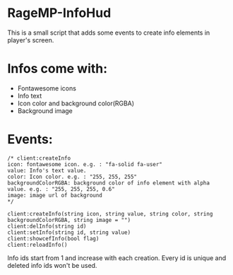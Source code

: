 # RageMP-InfoHud
This is a small script that adds some events to create info elements in player's screen.

# Infos come with:

- Fontawesome icons
- Info text
- Icon color and background color(RGBA)
- Background image



# Events:
```
/* client:createInfo
icon: fontawesome icon. e.g. : "fa-solid fa-user"
value: Info's text value.
color: Icon color. e.g. : "255, 255, 255"
backgroundColorRGBA: background color of info element with alpha value. e.g. : "255, 255, 255, 0.6"
image: image url of background
*/
```
```
client:createInfo(string icon, string value, string color, string backgroundColorRGBA, string image = "")
client:delInfo(string id)
client:setInfo(string id, string value)
client:showcefInfo(bool flag)
client:reloadInfo()
```
Info ids start from 1 and increase with each creation. Every id is unique and deleted info ids won't be used.
